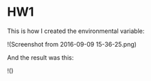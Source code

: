 # HW1

This is how I created the environmental variable: 

!(Screenshot from 2016-09-09 15-36-25.png)

And the result was this:

!()
